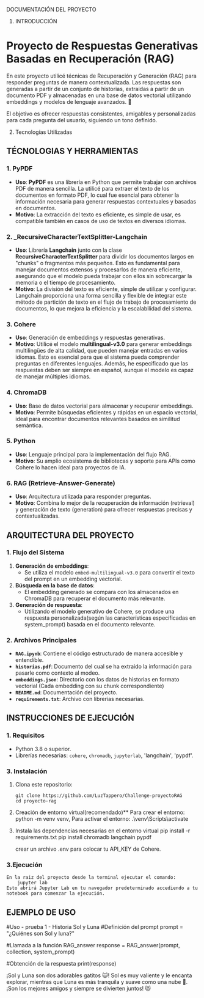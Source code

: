 DOCUMENTACIÓN DEL PROYECTO

1. INTRODUCCIÓN

# Proyecto de Respuestas Generativas Basadas en Recuperación (RAG)

En este proyecto utilicé técnicas de Recuperación y Generación (RAG) para responder preguntas de manera contextualizada. Las respuestas son generadas a partir de un conjunto de historias, extraidas a partir de un documento PDF y almacenadas en una base de datos vectorial utilizando embeddings y modelos de lenguaje avanzados. 🚀

El objetivo es ofrecer respuestas consistentes, amigables y personalizadas para cada pregunta del usuario, siguiendo un tono definido.

2. Tecnologías Utilizadas

## TÉCNOLOGIAS Y HERRAMIENTAS

### **1. PyPDF**
- **Uso**: **PyPDF** es una librería en Python que permite trabajar con archivos PDF de manera sencilla. La utilicé para extraer el texto de los documentos en formato PDF, lo cual fue esencial para obtener la información necesaria para generar respuestas contextuales y basadas en documentos.
- **Motivo**: La extracción del texto es eficiente, es simple de usar, es compatible también en casos de uso de textos en diversos idiomas.

### **2. _RecursiveCharacterTextSplitter-Langchain**
- **Uso**: Librería **Langchain** junto con la clase **RecursiveCharacterTextSplitter** para dividir los documentos largos en "chunks" o fragmentos más pequeños. Esto es fundamental para manejar documentos extensos y procesarlos de manera eficiente, asegurando que el modelo pueda trabajar con ellos sin sobrecargar la memoria o el tiempo de procesamiento.
- **Motivo**: La división del texto es eficiente, simple de utilizar y configurar. Langchain proporciona una forma sencilla y flexible de integrar este método de partición de texto en el flujo de trabajo de procesamiento de documentos, lo que mejora la eficiencia y la escalabilidad del sistema.

### **3. Cohere**
- **Uso**: Generación de embeddings y respuestas generativas.
- **Motivo**: Utilicé el modelo **multilingual-v3.0** para generar embeddings multilingües de alta calidad, que pueden manejar entradas en varios idiomas. Esto es esencial para que el sistema pueda comprender preguntas en diferentes lenguajes. Además, he especificado que las respuestas deben ser siempre en español, aunque el modelo es capaz de manejar múltiples idiomas.

### **4. ChromaDB**
- **Uso**: Base de datos vectorial para almacenar y recuperar embeddings.
- **Motivo**: Permite búsquedas eficientes y rápidas en un espacio vectorial, ideal para encontrar documentos relevantes basados en similitud semántica.

### **5. Python**
- **Uso**: Lenguaje principal para la implementación del flujo RAG.
- **Motivo**: Su amplio ecosistema de bibliotecas y soporte para APIs como Cohere lo hacen ideal para proyectos de IA.

### **6. RAG (Retrieve-Answer-Generate)**
- **Uso**: Arquitectura utilizada para responder preguntas.
- **Motivo**: Combina lo mejor de la recuperación de información (retrieval) y generación de texto (generation) para ofrecer respuestas precisas y contextualizadas.

## ARQUITECTURA DEL PROYECTO

### **1. Flujo del Sistema**
1. **Generación de embeddings**:
   - Se utiliza el modelo `embed-multilingual-v3.0` para convertir el texto del prompt en un embedding vectorial.
2. **Búsqueda en la base de datos**:
   - El embedding generado se compara con los almacenados en ChromaDB para recuperar el documento más relevante.
3. **Generación de respuesta**:
   - Utilizando el modelo generativo de Cohere, se produce una respuesta personalizada(según las características especificadas en system_prompt) basada en el documento relevante.

### **2. Archivos Principales**
- **`RAG.ipynb`**: Contiene el código estructurado de manera accesible y entendible. 
- **`historias.pdf`**: Documento del cual se ha extraido la información para pasarle como contexto al modeo.
- **`embeddings.json`**: Directorio con los datos de historias en formato vectorial (Cada embedding con su chunk correspondiente)
- **`README.md`**: Documentación del proyecto.
- **`requirements.txt`**: Archivo con  librerias necesarias.

## INSTRUCCIONES DE EJECUCIÓN
### **1. Requisitos**
- Python 3.8 o superior.
- Librerías necesarias: `cohere`, `chromadb`, `jupyterlab`, 'langchain', 'pypdf'.


### **3. Instalación**
1. Clona este repositorio:
   ```
   git clone https://github.com/LuzTappero/Challenge-proyectoRAG
   cd proyecto-rag
   
2. Creación de entorno virtual(recomendado)**
    Para crear el entorno: python -m venv venv,
    Para activar el entorno: .\venv\Scripts\activate
   
2. Instala las dependencias necesarias en el entorno virtual
   pip install -r requirements.txt
   pip install chromadb langchain pypdf

   crear un archivo .env para colocar tu API_KEY de Cohere.

### **3.Ejecución**
    En la raiz del proyecto desde la terminal ejecutar el comando:
        jupyter lab
    Esto abrirá Jupyter Lab en tu navegador predeterminado accediendo a tu notebook para comenzar la ejecución.

## EJEMPLO DE USO

#Uso - prueba 1 - Historia Sol y Luna
#Definición del prompt
prompt = "¿Quiénes son Sol y luna?"

#Llamada a la función RAG_answer
response = RAG_answer(prompt, collection, system_prompt)

#Obtención de la respuesta
print(response)

¡Sol y Luna son dos adorables gatitos 🐱! Sol es muy valiente y le encanta explorar, mientras que Luna es más tranquila y suave como una nube 🌙. ¡Son los mejores amigos y siempre se divierten juntos! 😻


